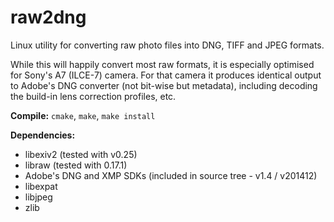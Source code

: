 # raw2dng
Linux utility for converting raw photo files into DNG, TIFF and JPEG formats.

While this will happily convert most raw formats, it is especially optimised 
for Sony's A7 (ILCE-7) camera. For that camera it produces identical output 
to Adobe's DNG converter (not bit-wise but metadata), including decoding the 
build-in lens correction profiles, etc.

**Compile:** `cmake`, `make`, `make install`

**Dependencies:**
 - libexiv2 (tested with v0.25)
 - libraw (tested with 0.17.1)
 - Adobe's DNG and XMP SDKs (included in source tree - v1.4 / v201412)
 - libexpat
 - libjpeg
 - zlib
